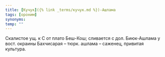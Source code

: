 ```yaml
---
title: [Кучук]({% link _terms/кучук.md %})-Ашлама
tags: [ороним]
synonyms:
temp: ""
---
```


Скалистое ущ. к С от плато Беш-Кош; сливается с дол. Биюк-Ашлама у вост. окраины
Бахчисарая – тюрк. ашлама – саженец, привитая культура.
